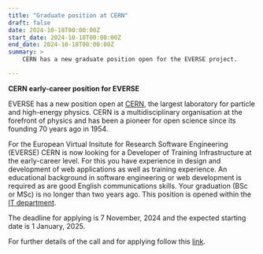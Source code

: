 ```yaml
---
title: "Graduate position at CERN"
draft: false
date: 2024-10-18T00:00:00Z
start_date: 2024-10-18T00:00:00Z
end_date: 2024-10-18T00:00:00Z
summary: >
    CERN has a new graduate position open for the EVERSE project.

---
```


**CERN early-career position for EVERSE**

EVERSE has a new position open at [CERN](https://home.cern), the largest laboratory for particle and high-energy physics. CERN is a multidisciplinary organisation at the forefront of physics and has been a pioneer for open science since its founding 70 years ago in 1954.

For the European Virtual Insitute for Research Software Engineering (EVERSE) CERN is now looking for a Developer of Training Infrastructure at the early-career level. For this you have experience in design and development of web applications as well as training experience. An educational background in software engineering or web development is required as are good English communications skills. Your graduation (BSc or MSc) is no longer than two years ago. 
This position is opened within the [IT department](https://information-technology.web.cern.ch).

The deadline for applying is 7 November, 2024 and the expected starting date is 1 January, 2025.

For further details of the call and for applying follow this [link](https://jobs.smartrecruiters.com/CERN/744000021095476-developer-of-training-infrastructure-it-fti-2024-174-grae-?trid=a647ddec-0061-40e3-8b5d-56e42e188dac). 